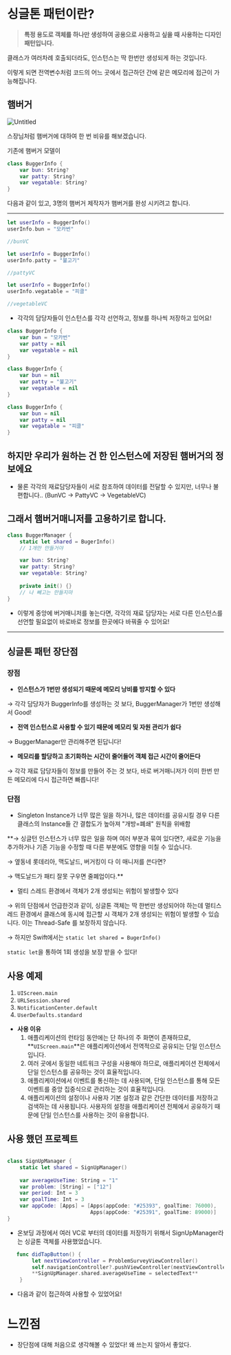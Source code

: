 # 싱글톤 패턴이란?

> **특정 용도로 객체를 하나만 생성하여 공용으로 사용하고 싶을 때 사용하는 디자인 패턴입니다.**
> 

클래스가 여러차례 호출되더라도, 인스턴스는 딱 한번만 생성되게 하는 것입니다. 

이렇게 되면 전역변수처럼 코드의 어느 곳에서 접근하던 간에 같은 메모리에 접근이 가능해집니다.

## 햄버거

![Untitled](https://prod-files-secure.s3.us-west-2.amazonaws.com/2a65dd92-1694-460a-a843-42f41adf38d8/9480db00-b1fb-4662-a468-224f67e2d648/Untitled.png)

스장님처럼 햄버거에 대하여 한 번 비유를 해보겠습니다.

기존에 햄버거 모델이

```swift
class BuggerInfo {
    var bun: String?
    var patty: String?
    var vegatable: String?
}
```

다음과 같이 있고, 3명의 햄버거 제작자가 햄버거를 완성 시키려고 합니다.

---

```swift
let userInfo = BuggerInfo()
userInfo.bun = "모카번"

//bunVC
```

```swift
let userInfo = BuggerInfo()
userInfo.patty = "불고기"

//pattyVC
```

```swift
let userInfo = BuggerInfo()
userInfo.vegatable = "피클"

//vegetableVC
```

- 각각의 담당자들이 인스턴스를 각각 선언하고, 정보를 하나씩 저장하고 있어요!

```swift
class BuggerInfo {
    var bun = "모카번"
    var patty = nil
    var vegatable = nil
}

class BuggerInfo {
    var bun = nil
    var patty = "불고기"
    var vegatable = nil
}

class BuggerInfo {
    var bun = nil
    var patty = nil
    var vegatable = "피클"
}
```

## 하지만 우리가 원하는 건 한 인스턴스에 저장된 햄버거의 정보에요

- 물론 각각의 재료담당자들이 서로 참조하여 데이터를 전달할 수 있지만, 너무나 불편합니다..
(BunVC → PattyVC → VegetableVC)

## 그래서 햄버거매니저를 고용하기로 합니다.

```swift
class BuggerManager {
    static let shared = BugerInfo()
    // 1개만 만들거야

    var bun: String?
    var patty: String?
    var vegatable: String?
    
    private init() {}
    // 나 빼고는 만들지마
}
```

- 이렇게 중앙에 버거매니저를 놓는다면, 각각의 재료 담당자는 서로 다른 인스턴스를 선언할 필요없이 바로바로 정보를 한곳에다 바꿔줄 수 있어요!

---

## 싱글톤 패턴 장단점

### 장점

- **인스턴스가 1번만 생성되기 때문에 메모리 낭비를 방지할 수 있다**

→ 각각 담당자가 BuggerInfo를 생성하는 것 보다, BuggerManager가 1번만 생성해서 Good!

- **전역 인스턴스로 사용할 수 있기 때문에 메모리 및 자원 관리가 쉽다**

→ BuggerManager만 관리해주면 된답니다!

- **메모리를 할당하고 초기화하는 시간이 줄어들어 객체 접근 시간이 줄어든다**

→ 각각 재료 담당자들이 정보를 만들어 주는 것 보다, 바로 버거매니저가 이미 한번 만든 메모리에 다시 접근하면 빠릅니다!

### 단점

- Singleton Instance가 너무 많은 일을 하거나, 많은 데이터를 공유시킬 경우 다른 클래스의 Instance들 간 결합도가 높아져  "개방=폐쇄" 원칙을 위배함 

**→ 싱글턴 인스턴스가 너무 많은 일을 하며 여러 부분과 묶여 있다면?, 새로운 기능을 추가하거나 기존 기능을 수정할 때 다른 부분에도 영향을 미칠 수 있습니다. 

→ 옆동네 롯데리아, 맥도날드, 버거킹이 다 이 매니저를 쓴다면?

→ 맥도날드가 패티 잘못 구우면 줄폐업이다.**
- 멀티 스레드 환경에서 객체가 2개 생성되는 위험이 발생할수 있다

→ 위의 단점에서 언급한것과 같이, 싱글톤 객체는 딱 한번만 생성되어야 하는데 멀티스레드 환경에서 클래스에 동시에 접근할 시 객체가 2개 생성되는 위험이 발생할 수 있습니다. 이는 Thread-Safe 를 보장하지 않습니다.

→ 하지만 Swift에서는 
`static let shared = BugerInfo()`

`static let`을 통하여 1회 생성을 보장 받을 수 있다!

## 사용 예제

1. `UIScreen.main`
2. `URLSession.shared`
3. `NotificationCenter.default`
4. `UserDefaults.standard`

- **사용 이유**
    1. 애플리케이션의 런타임 동안에는 단 하나의 주 화면이 존재하므로, **`UIScreen.main`**은 애플리케이션에서 전역적으로 공유되는 단일 인스턴스입니다.
    2. 여러 곳에서 동일한 네트워크 구성을 사용해야 하므로, 애플리케이션 전체에서 단일 인스턴스를 공유하는 것이 효율적입니다.
    3.  애플리케이션에서 이벤트를 통신하는 데 사용되며, 단일 인스턴스를 통해 모든 이벤트를 중앙 집중식으로 관리하는 것이 효율적입니다.
    4. 애플리케이션의 설정이나 사용자 기본 설정과 같은 간단한 데이터를 저장하고 검색하는 데 사용됩니다. 사용자의 설정을 애플리케이션 전체에서 공유하기 때문에 단일 인스턴스를 사용하는 것이 유용합니다.
    

## 사용 했던 프로젝트

```swift

class SignUpManager {
    static let shared = SignUpManager()
    
    var averageUseTime: String = "1"
    var problem: [String] = ["12"]
    var period: Int = 3
    var goalTime: Int = 3
    var appCode: [Apps] = [Apps(appCode: "#25393", goalTime: 76000),
                           Apps(appCode: "#25391", goalTime: 89000)]
}
```

- 온보딩 과정에서 여러 VC로 부터의 데이터를 저장하기 위해서 SignUpManager라는 싱글톤 객체를 사용했었습니다.

```swift
   func didTapButton() {
        let nextViewController = ProblemSurveyViewController()
        self.navigationController?.pushViewController(nextViewController, animated: false)
        **SignUpManager.shared.averageUseTime = selectedText**
    }
```

- 다음과 같이 접근하여 사용할 수 있었어요!

# 느낀점

- 장단점에 대해 처음으로 생각해볼 수 있었다! 왜 쓰는지 알아서 좋았다.